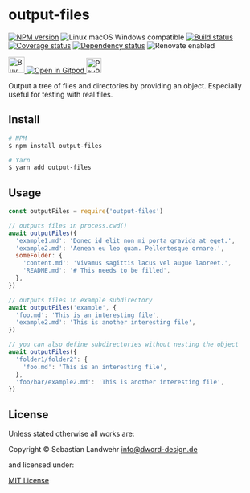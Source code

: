 <!-- TITLE/ -->
# output-files
<!-- /TITLE -->

<!-- BADGES/ -->
[![NPM version](https://img.shields.io/npm/v/output-files.svg)](https://npmjs.org/package/output-files)
![Linux macOS Windows compatible](https://img.shields.io/badge/os-linux%20%7C%C2%A0macos%20%7C%C2%A0windows-blue)
[![Build status](https://img.shields.io/github/workflow/status/dword-design/output-files/build)](https://github.com/dword-design/output-files/actions)
[![Coverage status](https://img.shields.io/coveralls/dword-design/output-files)](https://coveralls.io/github/dword-design/output-files)
[![Dependency status](https://img.shields.io/david/dword-design/output-files)](https://david-dm.org/dword-design/output-files)
![Renovate enabled](https://img.shields.io/badge/renovate-enabled-brightgreen)

<a href="https://www.buymeacoffee.com/dword">
  <img
    src="https://www.buymeacoffee.com/assets/img/guidelines/download-assets-sm-2.svg"
    alt="Buy Me a Coffee"
    height="32"
  >
</a><a href="https://gitpod.io/#https://github.com/dword-design/output-files">
  <img src="https://gitpod.io/button/open-in-gitpod.svg" alt="Open in Gitpod">
</a>
<a href="https://paypal.me/SebastianLandwehr">
  <img
    src="https://upload.wikimedia.org/wikipedia/commons/b/b5/PayPal.svg"
    alt="PayPal"
    height="30"
  >
</a>
<!-- /BADGES -->

<!-- DESCRIPTION/ -->
Output a tree of files and directories by providing an object. Especially useful for testing with real files.
<!-- /DESCRIPTION -->

<!-- INSTALL/ -->
## Install

```bash
# NPM
$ npm install output-files

# Yarn
$ yarn add output-files
```
<!-- /INSTALL -->

## Usage

```js
const outputFiles = require('output-files')

// outputs files in process.cwd()
await outputFiles({
  'example1.md': 'Donec id elit non mi porta gravida at eget.',
  'example2.md': 'Aenean eu leo quam. Pellentesque ornare.',
  someFolder: {
    'content.md': 'Vivamus sagittis lacus vel augue laoreet.',
    'README.md': '# This needs to be filled',
  },
})

// outputs files in example subdirectory
await outputFiles('example', {
  'foo.md': 'This is an interesting file',
  'example2.md': 'This is another interesting file',
})

// you can also define subdirectories without nesting the object
await outputFiles({
  'folder1/folder2': {
    'foo.md': 'This is an interesting file',
  },
  'foo/bar/example2.md': 'This is another interesting file',
})
```

<!-- LICENSE/ -->
## License

Unless stated otherwise all works are:

Copyright &copy; Sebastian Landwehr <info@dword-design.de>

and licensed under:

[MIT License](https://opensource.org/licenses/MIT)
<!-- /LICENSE -->
